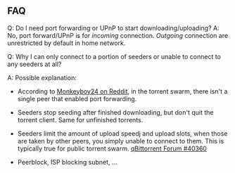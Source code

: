 #

<!-- tl;dr starts -->

<!-- tl;dr ends -->

## FAQ

Q: Do I need port forwarding or UPnP to start downloading/uploading?
A: No, port forward/UPnP is for _incoming_ connection. _Outgoing_ connection are unrestricted by default in home network.

Q: Why I can only connect to a portion of seeders or unable to connect to any seeders at all?

A: Possible explanation:

- According to [Monkeyboy24 on Reddit](https://www.reddit.com/r/Piracy/comments/177fqc3/9_seeders_but_cant_connect_anyone_know_the_reason/k4sz056/), in the torrent swarm, there isn't a single peer that enabled port forwarding.

- Seeders stop seeding after finished downloading, but don't quit the torrent client. Same for unfinished torrents.

- Seeders limit the amount of upload speedj and upload slots, when those are taken by other peers, you simply unable to connect to them. This is typically true for public torrent swarm. [qBittorrent Forum #40360](https://forum.qbittorrent.org/viewtopic.php?p=40360#p40360)

- Peerblock, ISP blocking subnet, ...

